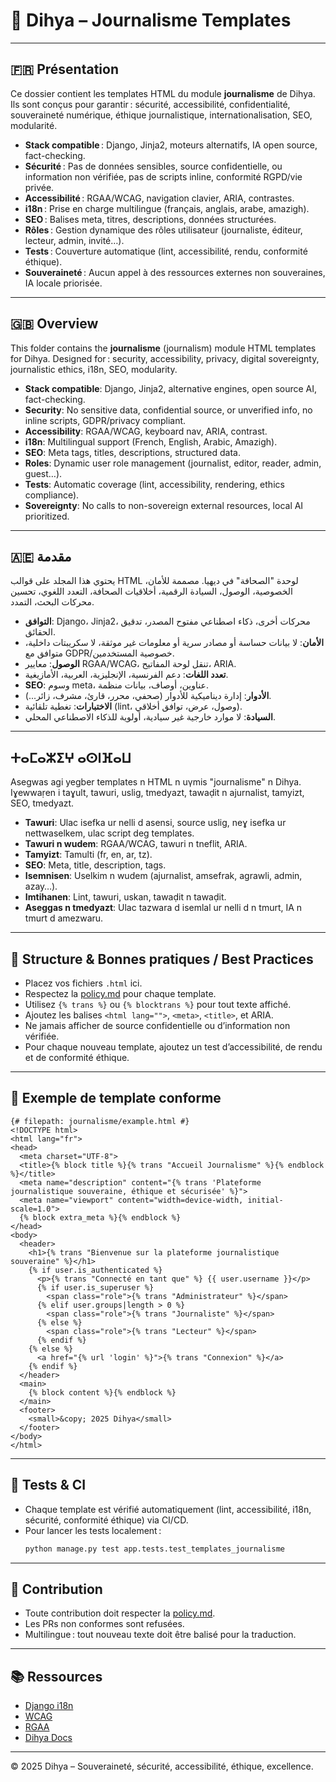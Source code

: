 # 📰 Dihya – Journalisme Templates

---

## 🇫🇷 Présentation

Ce dossier contient les templates HTML du module **journalisme** de Dihya.
Ils sont conçus pour garantir : sécurité, accessibilité, confidentialité, souveraineté numérique, éthique journalistique, internationalisation, SEO, modularité.

- **Stack compatible** : Django, Jinja2, moteurs alternatifs, IA open source, fact-checking.
- **Sécurité** : Pas de données sensibles, source confidentielle, ou information non vérifiée, pas de scripts inline, conformité RGPD/vie privée.
- **Accessibilité** : RGAA/WCAG, navigation clavier, ARIA, contrastes.
- **i18n** : Prise en charge multilingue (français, anglais, arabe, amazigh).
- **SEO** : Balises meta, titres, descriptions, données structurées.
- **Rôles** : Gestion dynamique des rôles utilisateur (journaliste, éditeur, lecteur, admin, invité…).
- **Tests** : Couverture automatique (lint, accessibilité, rendu, conformité éthique).
- **Souveraineté** : Aucun appel à des ressources externes non souveraines, IA locale priorisée.

---

## 🇬🇧 Overview

This folder contains the **journalisme** (journalism) module HTML templates for Dihya.
Designed for : security, accessibility, privacy, digital sovereignty, journalistic ethics, i18n, SEO, modularity.

- **Stack compatible**: Django, Jinja2, alternative engines, open source AI, fact-checking.
- **Security**: No sensitive data, confidential source, or unverified info, no inline scripts, GDPR/privacy compliant.
- **Accessibility**: RGAA/WCAG, keyboard nav, ARIA, contrast.
- **i18n**: Multilingual support (French, English, Arabic, Amazigh).
- **SEO**: Meta tags, titles, descriptions, structured data.
- **Roles**: Dynamic user role management (journalist, editor, reader, admin, guest…).
- **Tests**: Automatic coverage (lint, accessibility, rendering, ethics compliance).
- **Sovereignty**: No calls to non-sovereign external resources, local AI prioritized.

---

## 🇦🇪 مقدمة

يحتوي هذا المجلد على قوالب HTML لوحدة "الصحافة" في ديهيا.
مصممة للأمان، الخصوصية، الوصول، السيادة الرقمية، أخلاقيات الصحافة، التعدد اللغوي، تحسين محركات البحث، التمدد.

- **التوافق**: Django، Jinja2، محركات أخرى، ذكاء اصطناعي مفتوح المصدر، تدقيق الحقائق.
- **الأمان**: لا بيانات حساسة أو مصادر سرية أو معلومات غير موثقة، لا سكريبتات داخلية، متوافق مع GDPR/خصوصية المستخدمين.
- **الوصول**: معايير RGAA/WCAG، تنقل لوحة المفاتيح، ARIA.
- **تعدد اللغات**: دعم الفرنسية، الإنجليزية، العربية، الأمازيغية.
- **SEO**: وسوم meta، عناوين، أوصاف، بيانات منظمة.
- **الأدوار**: إدارة ديناميكية للأدوار (صحفي، محرر، قارئ، مشرف، زائر...).
- **الاختبارات**: تغطية تلقائية (lint، وصول، عرض، توافق أخلاقي).
- **السيادة**: لا موارد خارجية غير سيادية، أولوية للذكاء الاصطناعي المحلي.

---

## ⵜⴰⵎⴰⵣⵉⵖ ⴰⵙⵏⴼⴰⵡ

Asegwas agi yegber templates n HTML n uγmis "journalisme" n Dihya.
Iɣewwaṛen i taɣult, tawuri, uslig, tmedyazt, tawaḍit n ajurnalist, tamyizt, SEO, tmedyazt.

- **Tawuri**: Ulac isefka ur nelli d asensi, source uslig, neɣ isefka ur nettwaselkem, ulac script deg templates.
- **Tawuri n wudem**: RGAA/WCAG, tawuri n tneflit, ARIA.
- **Tamyizt**: Tamulti (fr, en, ar, tz).
- **SEO**: Meta, title, description, tags.
- **Isemnisen**: Uselkim n wudem (ajurnalist, amsefrak, agrawli, admin, azay…).
- **Imtihanen**: Lint, tawuri, uskan, tawaḍit n tawaḍit.
- **Aseggas n tmedyazt**: Ulac tazwara d isemlal ur nelli d n tmurt, IA n tmurt d amezwaru.

---

## 🚀 Structure & Bonnes pratiques / Best Practices

- Placez vos fichiers `.html` ici.
- Respectez la [policy.md](./policy.md) pour chaque template.
- Utilisez `{% trans %}` ou `{% blocktrans %}` pour tout texte affiché.
- Ajoutez les balises `<html lang="">`, `<meta>`, `<title>`, et ARIA.
- Ne jamais afficher de source confidentielle ou d’information non vérifiée.
- Pour chaque nouveau template, ajoutez un test d’accessibilité, de rendu et de conformité éthique.

---

## 🧩 Exemple de template conforme

```django
{# filepath: journalisme/example.html #}
<!DOCTYPE html>
<html lang="fr">
<head>
  <meta charset="UTF-8">
  <title>{% block title %}{% trans "Accueil Journalisme" %}{% endblock %}</title>
  <meta name="description" content="{% trans 'Plateforme journalistique souveraine, éthique et sécurisée' %}">
  <meta name="viewport" content="width=device-width, initial-scale=1.0">
  {% block extra_meta %}{% endblock %}
</head>
<body>
  <header>
    <h1>{% trans "Bienvenue sur la plateforme journalistique souveraine" %}</h1>
    {% if user.is_authenticated %}
      <p>{% trans "Connecté en tant que" %} {{ user.username }}</p>
      {% if user.is_superuser %}
        <span class="role">{% trans "Administrateur" %}</span>
      {% elif user.groups|length > 0 %}
        <span class="role">{% trans "Journaliste" %}</span>
      {% else %}
        <span class="role">{% trans "Lecteur" %}</span>
      {% endif %}
    {% else %}
      <a href="{% url 'login' %}">{% trans "Connexion" %}</a>
    {% endif %}
  </header>
  <main>
    {% block content %}{% endblock %}
  </main>
  <footer>
    <small>&copy; 2025 Dihya</small>
  </footer>
</body>
</html>
```

---

## 🧪 Tests & CI

- Chaque template est vérifié automatiquement (lint, accessibilité, i18n, sécurité, conformité éthique) via CI/CD.
- Pour lancer les tests localement :
  ```bash
  python manage.py test app.tests.test_templates_journalisme
  ```

---

## 🤝 Contribution

- Toute contribution doit respecter la [policy.md](./policy.md).
- Les PRs non conformes sont refusées.
- Multilingue : tout nouveau texte doit être balisé pour la traduction.

---

## 📚 Ressources

- [Django i18n](https://docs.djangoproject.com/fr/stable/topics/i18n/translation/)
- [WCAG](https://www.w3.org/WAI/standards-guidelines/wcag/)
- [RGAA](https://accessibilite.numerique.gouv.fr/methode/criteres/)
- [Dihya Docs](../../../../docs/)

---

© 2025 Dihya – Souveraineté, sécurité, accessibilité, éthique, excellence.
